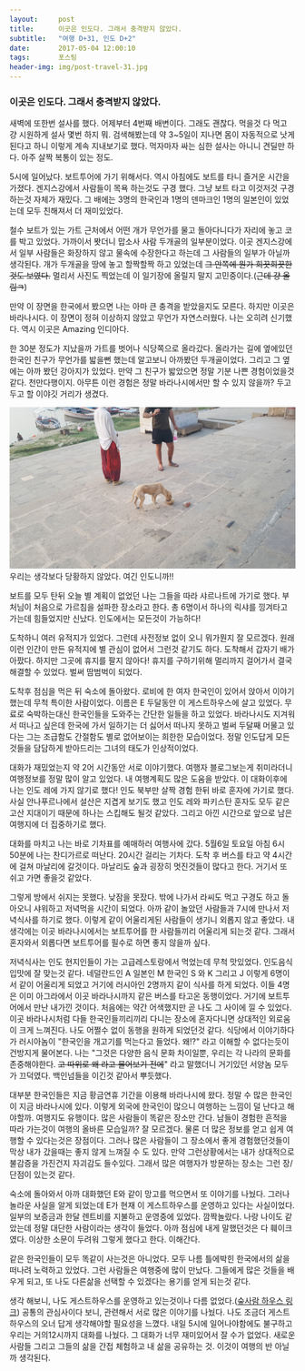 ```yaml
---          
layout:	    post          
title: 	    이곳은 인도다. 그래서 충격받지 않았다.
subtitle:   "여행 D+31, 인도 D+2"          
date:       2017-05-04 12:00:10   
tags:       포스팅          
header-img: img/post-travel-31.jpg
---          
```


### 이곳은 인도다. 그래서 충격받지 않았다.

새벽에 또한번 설사를 했다. 어제부터 4번째 배변이다. 그래도 괜찮다. 먹을것 다 먹고 걍 시원하게 설사 몇번 하지 뭐. 검색해봤는데 약 3~5일이 지나면 몸이 자동적으로 낫게 된다고 하니 이렇게 계속 지내보기로 했다. 먹자마자 싸는 심한 설사는 아니니 견딜만 하다. 아주 살짝 복통이 있는 정도.

5시에 일어났다. 보트투어에 가기 위해서다. 역시 아침에도 보트를 타니 즐거운 시간을 가졌다. 겐지스강에서 사람들이 목욕 하는것도 구경 했다. 그냥 보트 타고 이것저것 구경하는것 자체가 재밌다. 그 배에는 3명의 한국인과 1명의 덴마크인 1명의 일본인이 있었는데 모두 친해져서 더 재미있었다.

철수 보트가 있는 가트 근처에서 어떤 개가 무언가를 물고 돌아다니다가 자리에 놓고 코를 박고 있었다. 가까이서 봣더니 맙소사 사람 두개골의 일부분이었다. 이곳 겐지스강에서 일부 사람들은 화장하지 않고 물속에 수장한다고 하는데 그 사람들의 일부가 아닐까 생각된다. 개가 두개골을 땅에 놓고 할짝할짝 하고 있었는데 ~~그 안쪽에 뭔가 희끗희끗한것도 보였다.~~ 멀리서 사진도 찍었는데 이 일기장에 올릴지 말지 고민중이다.(~~근데 걍 올림ㅋ~~)

만약 이 장면을 한국에서 봤으면 나는 아마 큰 충격을 받았을지도 모른다. 하지만 이곳은 바라나시다. 이 장면이 정혀 이상하지 않았고 무언가 자연스러웠다. 나는 오히려 신기했다. 역시 이곳은 Amazing 인디아다. 

한 30분 정도가 지났을까 가트를 벗어나 식당쪽으로 올라갔다. 올라가는 길에 옆에있던 한국인 친구가 무언가를 밟을뻔 했는데 알고보니 아까봤던 두개골이었다. 그리고 그 옆에는 아까 봤던 강아지가 있었다. 만약 그 친구가 밟았으면 정말 기분 나쁜 경험이었을것 같다. 천만다행이지. 아무튼 이런 경험은 정말 바라나시에서만 할 수 있지 않을까? 두고두고 할 이야깃 거리가 생겼다.

![](/img/170504-humanbone.jpg)
우리는 생각보다 당황하지 않았다. 여긴 인도니까!!

보트를 모두 탄뒤 오늘 별 계획이 없었던 나는 그들을 따라 샤르나트에 가기로 했다. 부처님이 처음으로 가르침을 설파한 장소라고 한다. 총 6명이서 하나의 릭샤를 낑겨타고 가는데 힘들었지만 신났다. 인도에서는 모든것이 가능하다!

도착하니 여러 유적지가 있었다. 그런데 사전정보 없이 오니 뭐가뭔지 잘 모르겠다. 원래 이런 인간이 만든 유적지에 별 관심이 없어서 그런것 같기도 하다. 도착해서 갑자기 배가 아팠다. 하지만 그곳에 휴지를 팔지 않아다! 휴지를 구하기위해 멀리까지 걸어가서 결국 해결할 수 있었다. 벌써 땀범벅이 되었다.

도착후 점심을 먹은 뒤 숙소에 돌아왔다. 로비에 한 여자 한국인이 있어서 앉아서 이야기했는데 무척 특이한 사람이었다. 이름은 E 두달동안 이 게스트하우스에 살고 있었다. 무료로 숙박하는대신 한국인들을 도와주는 간단한 일들을 하고 있었다. 바라나시도 지겨워서 떠나고 싶은데 한국에 가서 일하기는 더 싫어서 떠나지 못하고 벌써 두달째 머물고 있다는 그는 조급함도 간절함도 별로 없어보이는 희한한 모습이었다. 정말 인도답게 모든것들을 담담하게 받아드리는 그녀의 태도가 인상적이었다.

대화가 재밌었는지 약 2어 시간동안 서로 이야기했다. 여행자 블로그보는게 취미라더니 여행정보를 정말 많이 알고 있었다. 내 여행계획도 많은 도움을 받았다. 이 대화이후에 나는 인도 레에 가지 않기로 했다! 인도 북부만 살짝 경험 한뒤 바로 훈자에 가기로 했다. 사실 안나푸르나에서 설산은 지겹게 보기도 했고 인도 레와 파키스탄 훈자도 모두 같은 고산 지대이기 때문에 하나는 스킵해도 될것 같았다. 그리고 아낀 시간으로 앞으로 남은 여행지에 더 집중하기로 했다.

대화를 마치고 나는 바로 기차표를 예매하러 여행사에 갔다. 5월6일 토요일 아침 6시 50분에 나는 찬디가르로 떠난다. 20시간 걸리는 기차다. 도착 후 버스를 타고 약 4시간에 걸쳐 마날리에 갈것이다. 마날리도 숲과 굉장히 멋진것들이 많다고 한다. 거기서 또 쉬고 가면 좋을것 같았다.

그렇게 방에서 쉬지는 못했다. 낮잠을 못잤다. 밖에 나가서 라씨도 먹고 구경도 하고 돌아오니 샤워하고 저녁먹을 시간이 되었다. 아까 같이 놀았던 사람들과 7시에 만나서 저녁식사를 하기로 했다. 이렇게 같이 어울리게된 사람들이 생기니 외롭지 않고 좋았다. 내생각에는 이곳 바라나시에서는 보트투어를 한 사람들끼리 어울리게 되는것 같다. 그래서 혼자와서 외롭다면 보트투어를 필수로 하면 좋지 않을까 싶다.

저녁식사는 인도 현지인들이 가는 고급레스토랑에서 먹었는데 무척 맛있었다. 인도음식 입맛에 잘 맞는것 같다. 네덜란드인 A 일본인 M 한국인 S 와 K 그리고 J 이렇게 6명이서 같이 어울리게 되었고 거기에 러시아인 2명까지 같이 식사를 하게 되었다. 이들 4명은 이미 아그라에서 이곳 바라나시까지 같은 버스를 타고온 동행이었다. 거기에 보트투어에서 만난 내가낀 것이다. 처음에는 약간 어색했지만 곧 나도 그 사이에 낄 수 있었다. 이곳 바라나시처럼 다들 한국인들끼리끼리 다니는 장소에 혼자다니면 상대적인 외로움이 크게 느껴진다. 나도 어쩔수 없이 동행을 원하게 되었던것 같다. 식당에서 이야기하다가 러시아놈이 "한국인을 개고기를 먹는다고 들었다. 왜!?" 라고 이해할 수 없다는듯이 건방지게 물어본다. 나는 "그것은 다양한 음식 문화 차이일뿐, 우리는 각 나라의 문화를 존중해야한다. ~~고 따위로 왜 라고 물어보기 전에~~" 라고 말했더니 거기있던 서양놈 모두가 끄덕였다. 백인넘들을 이긴것 같아서 뿌듯했다.

대부분 한국인들은 지금 황금연휴 기간을 이용해 바라나시에 왔다. 정말 수 많은 한국인이 지금 바라나시에 있다. 이렇게 외국에 한국인이 많으니 여행하는 느낌이 덜 난다고 해야할까. 여행지도 유행이다. 많은 사람들이 똑같은 장소만 간다. 남들이 경험한 흔적을 따라 가는것이 여행의 올바른 모습일까? 잘 모르겠다. 물론 더 많은 정보를 얻고 쉽게 여행할 수 있다는것은 장점이다. 그러나 많은 사람들이 그 장소에서 좋게 경험했던것들이 막상 내가 갔을때는 좋지 않게 느껴질 수 도 있다. 만약 그런상황에서는 내가 상대적으로 불감증을 가진건지 자괴감도 들수있다. 그래서 많은 여행자가 방문하는 장소는 그런 장/단점이 있는것 같다.

숙소에 돌아와서 아까 대화했던 E와 같이 망고를 먹으면서 또 이야기를 나눴다. 그러나 놀라운 사실을 알게 되었는데 E가 현재 이 게스트하우스를 운영하고 있다는 사실이었다. 일부의 보증금과 한달 렌트비를 지불하고 운영중에 있었다. 깜짝놀랐다. 나랑 나이도 같았는데 정말 대단한 사람이라는 생각이 들었다. 아까 점심에 내게 말했던것은 다 훼이크였다. 이상한 소문이 두려워 그렇게 했다고 한다. 이해간다.

같은 한국인들이 모두 똑같이 사는것은 아니었다. 모두 나름 틀에박힌 한국에서의 삶을 떠나려 노력하고 있었다. 그런 사람들은 여행중에 많이 만났다. 그들에게 많은 것들을 배우게 되고, 또 나도 다른삶을 선택할 수 있겠다는 용기를 얻게 되는것 같다.

생각 해보니, 나도 게스트하우스를 운영하고 있는것이나 다름 없었다.([숲사람 하우스 링크](https://www.airbnb.co.kr/rooms/17832761?s=51)) 공통의 관심사이다 보니, 관련해서 서로 많은 이야기를 나눴다. 나도 조금더 게스트하우스의 오너 답게 생각해야할 필요성을 느꼈다. 내일 5시에 일어나야함에도 불구하고 우리는 거의12시까지 대화를 나눴다. 그 대화가 너무 재미있어서 잘 수가 없었다. 새로운 사람들 그리고 그들의 삶을 간접 체험하고 내 삶을 공유하는 것. 이것이 여행의 반 아닐까 생각된다.


